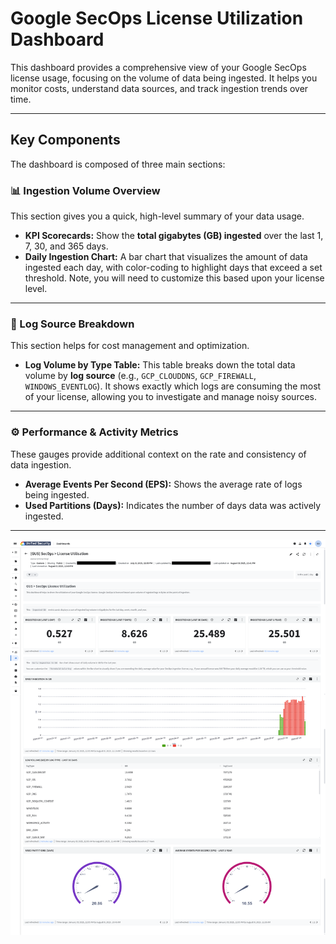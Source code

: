 # Google SecOps License Utilization Dashboard

This dashboard provides a comprehensive view of your Google SecOps license usage, focusing on the volume of data being ingested. It helps you monitor costs, understand data sources, and track ingestion trends over time.

---

## Key Components

The dashboard is composed of three main sections:

### 📊 Ingestion Volume Overview
This section gives you a quick, high-level summary of your data usage.

* **KPI Scorecards:** Show the **total gigabytes (GB) ingested** over the last 1, 7, 30, and 365 days.
* **Daily Ingestion Chart:** A bar chart that visualizes the amount of data ingested each day, with color-coding to highlight days that exceed a set threshold. Note, you will need to customize this based upon your license level.

---

### 🔎 Log Source Breakdown
This section helps for cost management and optimization.

* **Log Volume by Type Table:** This table breaks down the total data volume by **log source** (e.g., `GCP_CLOUDDNS`, `GCP_FIREWALL`, `WINDOWS_EVENTLOG`). It shows exactly which logs are consuming the most of your license, allowing you to investigate and manage noisy sources.

---

### ⚙️ Performance & Activity Metrics
These gauges provide additional context on the rate and consistency of data ingestion.

* **Average Events Per Second (EPS):** Shows the average rate of logs being ingested.
* **Used Partitions (Days):** Indicates the number of days data was actively ingested.

---

![Google SecOps License Utilisation](secops_license_utilisation/gus_secops_license_utilization.png)
